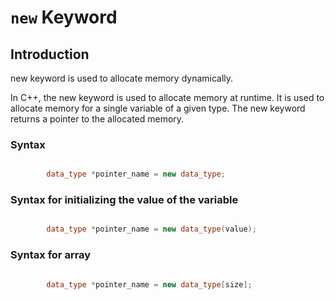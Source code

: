 # ```new``` Keyword

## Introduction

new keyword is used to allocate memory dynamically.

In C++, the new keyword is used to allocate memory at runtime. It is used to allocate memory for a single variable of a given type. The new keyword returns a pointer to the allocated memory.

### Syntax

```cpp

        data_type *pointer_name = new data_type;
```

### Syntax for initializing the value of the variable

```cpp

        data_type *pointer_name = new data_type(value);
```

### Syntax for array

```cpp

        data_type *pointer_name = new data_type[size];
```
